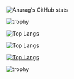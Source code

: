 ### 

![Anurag's GitHub stats](https://github-readme-stats.vercel.app/api?username=E-taku&count_private=true&show_icons=true&theme=radical)
<br>


![trophy](https://github-profile-trophy.vercel.app/?username=E-taku&layout=compact&count_private=true&show_icons=true&theme=onedark)
<p align="left"> 
  <img alt="Top Langs" height="" src="https://github-readme-stats.vercel.app/api/top-langs/?username=E-taku&layout=compact&count_private=true&show_icons=true&theme=onedark" />
  
  ![Top Langs](https://github-readme-stats.vercel.app/?username=E-taku&layout=compact&theme=onedark&count_private=true)
  
<!--   <img alt="github stats" height="" src="https://github-readme-stats.vercel.app/api?username=E-taku&count_private=true&show_icons=true&show_icons=true&theme=onedark" /> -->
</p>

[![Top Langs](https://github-readme-stats.vercel.app/api/top-langs/?username=E-taku&theme=dark&layout=compact&langs_count=10)](https://github.com/anuraghazra/github-readme-stats) 


![trophy](https://github-profile-trophy.vercel.app/?username=E-taku&theme=onedark&column=7
)


<!--
**E-taku/E-taku** is a ✨ _special_ ✨ repository because its `README.md` (this file) appears on your GitHub profile.

Here are some ideas to get you started:

- 🔭 I’m currently working on ...
- 🌱 I’m currently learning ...
- 👯 I’m looking to collaborate on ...
- 🤔 I’m looking for help with ...
- 💬 Ask me about ...
- 📫 How to reach me: ...
- 😄 Pronouns: ...
- ⚡ Fun fact: ...
-->
